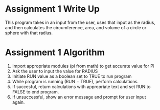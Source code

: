 # Assignment 1 Write Up
This program takes in an input from the user, uses that input as the radius, and then calculates the circumference, area, and volume of a circle or sphere with that radius.

# Assignment 1 Algorithm  
1. Import appropriate modules (pi from math) to get accurate value for PI
2. Ask the user to input the value for RADIUS 
3. Initiate RUN value as a boolean set to TRUE to run program
4. While program is running (RUN = TRUE), perform calculations.
5. If succesful, return calculations with appropriate text and set RUN to FALSE to end program.
6. If unsuccessful, show an error message and prompt for user input again.
